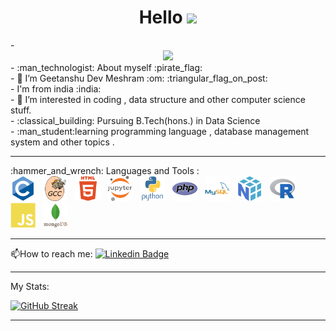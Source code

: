 <h1 align="center">
  Hello
  <img src="https://media.giphy.com/media/hvRJCLFzcasrR4ia7z/giphy.gif" width="30px"/>
</h1>
-<div id="header" align="center">
    <img src="https://media.giphy.com/media/13HBDT4QSTpveU/giphy.gif" width="150">
  </div>
- :man_technologist: About myself :pirate_flag:<br>
- 👋 I’m Geetanshu Dev Meshram :om: :triangular_flag_on_post: <br>
- I'm from india :india: <br>
- 👀 I’m interested in coding , data structure and other computer science stuff.<br>
- :classical_building: Pursuing B.Tech(hons.) in Data Science  <br>
-  :man_student:learning programming language , database management system and other topics . <br>

<hr>
:hammer_and_wrench: Languages and Tools :
<div>
    <img src="https://github.com/devicons/devicon/blob/master/icons/c/c-original.svg" title="C" alt="C Language" width="40" height="40"> &nbsp;
    <img src="https://github.com/devicons/devicon/blob/master/icons/gcc/gcc-original.svg" title="C" alt="gcc" width="40" height="40"> &nbsp;
     <img src="https://github.com/devicons/devicon/blob/master/icons/html5/html5-plain-wordmark.svg" title="HTML 5 " alt="html5" width="40" height="40"> &nbsp;
     <img src="https://github.com/devicons/devicon/blob/master/icons/jupyter/jupyter-original-wordmark.svg" title="jupyter" alt="jupyter" width="40" height="40">  &nbsp;
     <img src="https://github.com/devicons/devicon/blob/master/icons/python/python-original-wordmark.svg" title="Python" alt="python language" width="40" height="40"> &nbsp;
    <img src="https://github.com/devicons/devicon/blob/master/icons/php/php-original.svg" title="Php" title="php" alt="php" width="40" height="40"> &nbsp;
    <img src="https://github.com/devicons/devicon/blob/master/icons/mysql/mysql-original-wordmark.svg" title="mysql" alt="mysql" width="40" height="40"> &nbsp;
    <img src="https://github.com/devicons/devicon/blob/master/icons/numpy/numpy-original.svg" title="numpy" alt="numpy" width="40" height="40"> &nbsp;
    <img src="https://github.com/devicons/devicon/blob/master/icons/r/r-original.svg" title="R" alt="R" width="40" height="40"> &nbsp;
    <img src="https://github.com/devicons/devicon/blob/master/icons/javascript/javascript-plain.svg" title ="javascript" alt="Javascript" width="40" height="40"> &nbsp;
    <img src="https://github.com/devicons/devicon/blob/master/icons/mongodb/mongodb-original-wordmark.svg" title ="MongoDB" alt="MongoDB" width="40" height="40"> &nbsp;
</div>
<hr>


:mailbox:How to reach me: [![Linkedin Badge](https://img.shields.io/badge/-GeetanshuDev-blue?style=flat&logo=Linkedin&logoColor=white)](https://www.linkedin.com/in/geetanshu-dev-meshram-2b3b61240)
<hr>
My Stats:

[![GitHub Streak](http://github-readme-streak-stats.herokuapp.com?user=@geetanshudev&theme=dark&background=000000)](https://git.io/streak-stats)
<hr>


<!---
geetanshudev/geetanshudev is a ✨ special ✨ repository because its `README.md` (this file) appears on your GitHub profile.
You can click the Preview link to take a look at your changes.
--->
